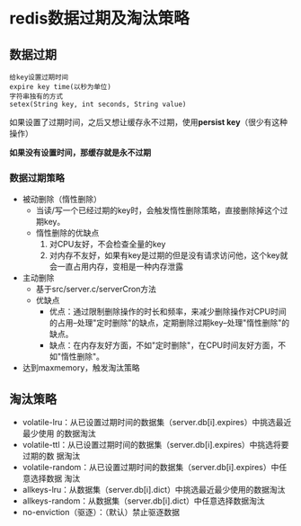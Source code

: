 # redis数据过期及淘汰策略

## 数据过期
	给key设置过期时间
	expire key time(以秒为单位)
	字符串独有的方式
	setex(String key, int seconds, String value)
如果设置了过期时间，之后又想让缓存永不过期，使用**persist key**（很少有这种操作）

**如果没有设置时间，那缓存就是永不过期**

### 数据过期策略
- 被动删除（惰性删除）
	- 当读/写一个已经过期的key时，会触发惰性删除策略，直接删除掉这个过期key。 
	- 惰性删除的优缺点
		1. 对CPU友好，不会检查全量的key
		2. 	对内存不友好，如果有key是过期的但是没有请求访问他，这个key就会一直占用内存，变相是一种内存泄露
- 主动删除
	-  基于src/server.c/serverCron方法
	-  优缺点
		-  优点：通过限制删除操作的时长和频率，来减少删除操作对CPU时间的占用–处理"定时删除"的缺点，定期删除过期key–处理"惰性删除"的缺点。
		-  缺点：在内存友好方面，不如"定时删除"，在CPU时间友好方面，不如"惰性删除"。
- 达到maxmemory，触发淘汰策略

## 淘汰策略
-	volatile-lru：从已设置过期时间的数据集（server.db[i].expires）中挑选最近最少使用 的数据淘汰
-	volatile-ttl：从已设置过期时间的数据集（server.db[i].expires）中挑选将要过期的数 据淘汰
-	volatile-random：从已设置过期时间的数据集（server.db[i].expires）中任意选择数据 淘汰
-	allkeys-lru：从数据集（server.db[i].dict）中挑选最近最少使用的数据淘汰
-	allkeys-random：从数据集（server.db[i].dict）中任意选择数据淘汰
-	no-enviction（驱逐）：（默认）禁止驱逐数据
